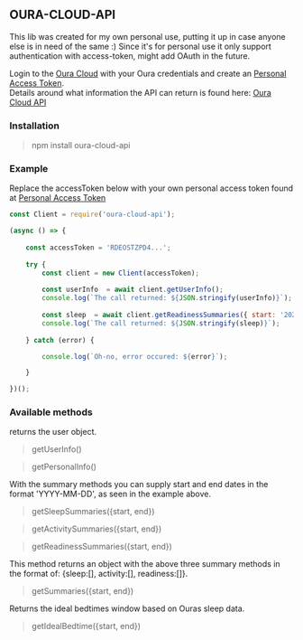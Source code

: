 ## OURA-CLOUD-API
This lib was created for my own personal use, putting it up in case anyone else is in need of the same :)
Since it's for personal use it only support authentication with access-token, might add OAuth in the future.

Login to the [Oura Cloud](https://cloud.ouraring.com/) with your Oura credentials and create an [Personal Access Token](https://cloud.ouraring.com/personal-access-tokens).  
Details around what information the  API can return is found here: [Oura Cloud API](https://cloud.ouraring.com/docs/) 

### Installation
>npm install oura-cloud-api

### Example
Replace the accessToken below with your own personal access token found at [Personal Access Token](https://cloud.ouraring.com/personal-access-tokens)
```javascript
const Client = require('oura-cloud-api');

(async () => {
    
    const accessToken = 'RDEOSTZPD4...';
    
    try {
        const client = new Client(accessToken);
        
        const userInfo  = await client.getUserInfo();
        console.log(`The call returned: ${JSON.stringify(userInfo)}`);
        
        const sleep  = await client.getReadinessSummaries({ start: '2020-01-15', end: '2020-01-20' });
        console.log(`The call returned: ${JSON.stringify(sleep)}`);
       
    } catch (error) {

        console.log(`Oh-no, error occured: ${error}`);

    }

})();
```

### Available methods

returns the user object.
>getUserInfo()

>getPersonalInfo()

With the summary methods you can supply start and end dates in the format 'YYYY-MM-DD', as seen in the example above.
>getSleepSummaries({start, end})

>getActivitySummaries({start, end})

>getReadinessSummaries({start, end})

This method returns an object with the above three summary methods in the format of: {sleep:[], activity:[], readiness:[]}.
>getSummaries({start, end})

Returns the ideal bedtimes window based on Ouras sleep data.
>getIdealBedtime({start, end})